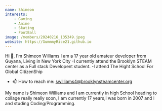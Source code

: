 ```yaml
---
name: Shimeon
interests: 
    - Gaming
    - Anime
    - Skating
    - FootBall
image: /members/20240216_135349.jpeg
website: https://GummmyRice21.github.io
---
```


Hi 👋, I'm Shimeon Williams
I am a 17 year old amateur developer from Guyana, Living in New York City
-I currently attend the Brooklyn STEAM center as a Full stack Developent student.
-I attend The Hight School For Global CitizenShip
- 📫 How to reach me: swilliams4@brooklynsteamcenter.org

My name is Shimeon Williams and I am currently in high School heading to collage really really soon, I am currently 17 years,I was born in 2007 and I and studing Coding/Programming.
